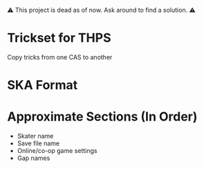 ⚠️ This project is dead as of now. Ask around to find a solution. ⚠️

# Trickset for THPS
Copy tricks from one CAS to another

# SKA Format

# Approximate Sections (In Order)
- Skater name
- Save file name
- Online/co-op game settings
- Gap names 
